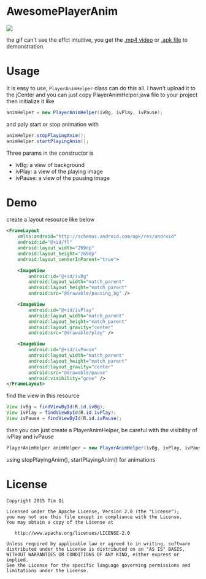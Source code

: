 AwesomePlayerAnim
===================

![](raw/AwesomePlayerAnim.gif)

the gif can't see the effct intuitive, you get the [.mp4 video](https://raw.githubusercontent.com/timqi/AwesomePlayerAnim/master/raw/AwesomePlayerAnim.mp4) or [.apk file](https://raw.githubusercontent.com/timqi/AwesomePlayerAnim/master/raw/AwesomePlayerAnim.apk) to demonstration.

Usage
=======

It is easy to use, `PlayerAnimHelper` class can do this all. I havn't upload it to the jCenter and you can just copy PlayerAnimHelper.java file to your project then initialize it like

```java
animHelper = new PlayerAnimHelper(ivBg, ivPlay, ivPause);
```

and paly start or stop animation with

```java
animHelper.stopPlayingAnim();
animHelper.startPlayingAnim();
```

Three params in the constructor is

- ivBg: a view of background
- ivPlay: a view of the playing image
- ivPause: a view of the pausing image

Demo
=======

create a layout resource like below

```xml
<FrameLayout
    xmlns:android="http://schemas.android.com/apk/res/android"
    android:id="@+id/fl"
    android:layout_width="269dp"
    android:layout_height="269dp"
    android:layout_centerInParent="true">

    <ImageView
        android:id="@+id/ivBg"
        android:layout_width="match_parent"
        android:layout_height="match_parent"
        android:src="@drawable/pausing_bg" />

    <ImageView
        android:id="@+id/ivPlay"
        android:layout_width="match_parent"
        android:layout_height="match_parent"
        android:layout_gravity="center"
        android:src="@drawable/play" />

    <ImageView
        android:id="@+id/ivPause"
        android:layout_width="match_parent"
        android:layout_height="match_parent"
        android:layout_gravity="center"
        android:src="@drawable/pause"
        android:visibility="gone" />
</FrameLayout>
```

find the view in this resource

```java
View ivBg = findViewById(R.id.ivBg);
View ivPlay = findViewById(R.id.ivPlay);
View ivPause = findViewById(R.id.ivPause);
```

then you can just create a PlayerAnimHelper, be careful with the visibility of ivPlay and ivPause

```java
PlayerAnimHelper animHelper = new PlayerAnimHelper(ivBg, ivPlay, ivPause);
```

using stopPlayingAnim(), startPlayingAnim() for animations

License
=======

    Copyright 2015 Tim Qi

    Licensed under the Apache License, Version 2.0 (the "License");
    you may not use this file except in compliance with the License.
    You may obtain a copy of the License at

       http://www.apache.org/licenses/LICENSE-2.0

    Unless required by applicable law or agreed to in writing, software
    distributed under the License is distributed on an "AS IS" BASIS,
    WITHOUT WARRANTIES OR CONDITIONS OF ANY KIND, either express or implied.
    See the License for the specific language governing permissions and
    limitations under the License.
